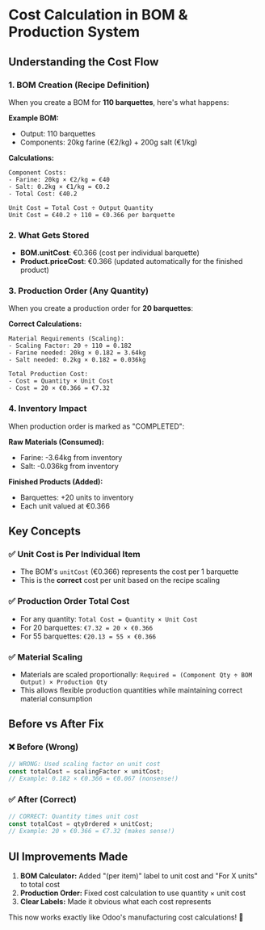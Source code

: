 # Cost Calculation in BOM & Production System

## Understanding the Cost Flow

### 1. BOM Creation (Recipe Definition)
When you create a BOM for **110 barquettes**, here's what happens:

**Example BOM:**
- Output: 110 barquettes
- Components: 20kg farine (€2/kg) + 200g salt (€1/kg)

**Calculations:**
```
Component Costs:
- Farine: 20kg × €2/kg = €40
- Salt: 0.2kg × €1/kg = €0.2
- Total Cost: €40.2

Unit Cost = Total Cost ÷ Output Quantity
Unit Cost = €40.2 ÷ 110 = €0.366 per barquette
```

### 2. What Gets Stored
- **BOM.unitCost**: €0.366 (cost per individual barquette)
- **Product.priceCost**: €0.366 (updated automatically for the finished product)

### 3. Production Order (Any Quantity)
When you create a production order for **20 barquettes**:

**Correct Calculations:**
```
Material Requirements (Scaling):
- Scaling Factor: 20 ÷ 110 = 0.182
- Farine needed: 20kg × 0.182 = 3.64kg
- Salt needed: 0.2kg × 0.182 = 0.036kg

Total Production Cost:
- Cost = Quantity × Unit Cost
- Cost = 20 × €0.366 = €7.32
```

### 4. Inventory Impact
When production order is marked as "COMPLETED":

**Raw Materials (Consumed):**
- Farine: -3.64kg from inventory
- Salt: -0.036kg from inventory

**Finished Products (Added):**
- Barquettes: +20 units to inventory
- Each unit valued at €0.366

## Key Concepts

### ✅ Unit Cost is Per Individual Item
- The BOM's `unitCost` (€0.366) represents the cost per 1 barquette
- This is the **correct** cost per unit based on the recipe scaling

### ✅ Production Order Total Cost
- For any quantity: `Total Cost = Quantity × Unit Cost`
- For 20 barquettes: `€7.32 = 20 × €0.366`
- For 55 barquettes: `€20.13 = 55 × €0.366`

### ✅ Material Scaling
- Materials are scaled proportionally: `Required = (Component Qty ÷ BOM Output) × Production Qty`
- This allows flexible production quantities while maintaining correct material consumption

## Before vs After Fix

### ❌ Before (Wrong)
```javascript
// WRONG: Used scaling factor on unit cost
const totalCost = scalingFactor × unitCost;
// Example: 0.182 × €0.366 = €0.067 (nonsense!)
```

### ✅ After (Correct)
```javascript
// CORRECT: Quantity times unit cost
const totalCost = qtyOrdered × unitCost;
// Example: 20 × €0.366 = €7.32 (makes sense!)
```

## UI Improvements Made

1. **BOM Calculator:** Added "(per item)" label to unit cost and "For X units" to total cost
2. **Production Order:** Fixed cost calculation to use quantity × unit cost
3. **Clear Labels:** Made it obvious what each cost represents

This now works exactly like Odoo's manufacturing cost calculations! 🎉 